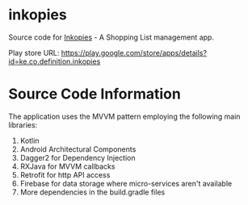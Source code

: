 # inkopies

Source code for [Inkopies](https://play.google.com/store/apps/details?id=ke.co.definition.inkopies) - A Shopping List management app.

Play store URL: https://play.google.com/store/apps/details?id=ke.co.definition.inkopies

# Source Code Information

The application uses the MVVM pattern employing the following main libraries:

1. Kotlin
1. Android Architectural Components
1. Dagger2 for Dependency Injection
1. RXJava for MVVM callbacks
1. Retrofit for http API access
1. Firebase for data storage where micro-services aren't available
1. More dependencies in the build.gradle files

